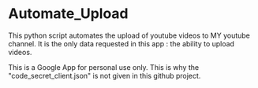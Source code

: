# Automate_Upload
This python script automates the upload of youtube videos to MY youtube channel.
It is the only data requested in this app : the ability to upload videos.

This is a Google App for personal use only. This is why the "code_secret_client.json" is not given in this github project.
